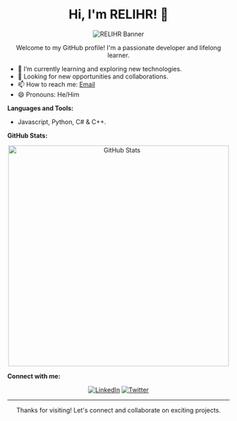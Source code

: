 <h1 align="center">Hi, I'm RELIHR! 👋</h1>

<p align="center">
  <img src="https://github.com/RELIHR/RELIHR/raw/main/assets/banner.gif" alt="RELIHR Banner">
</p>

<p align="center">Welcome to my GitHub profile! I'm a passionate developer and lifelong learner.</p>

- 🌱 I’m currently learning and exploring new technologies.
- 💼 Looking for new opportunities and collaborations.
- 📫 How to reach me: [Email](mailto:relihr0@gmail.com)
- 😄 Pronouns: He/Him

**Languages and Tools:**

- Javascript, Python, C# & C++.

**GitHub Stats:**

<p align="center">
  <img src="https://github-readme-stats.vercel.app/api?username=RELIHR&show_icons=true&theme=radical" alt="GitHub Stats" width="500">
</p>

**Connect with me:**

<p align="center">
  <a href="https://linkedin.com/in/" target="_blank"><img src="https://img.shields.io/badge/-LinkedIn-%230077B5?style=flat&logo=linkedin&logoColor=white" alt="LinkedIn"></a>
  <a href="https://twitter.com/" target="_blank"><img src="https://img.shields.io/badge/-Twitter-%231DA1F2?style=flat&logo=twitter&logoColor=white" alt="Twitter"></a>
</p>

<hr>

<p align="center">Thanks for visiting! Let's connect and collaborate on exciting projects.</p>
